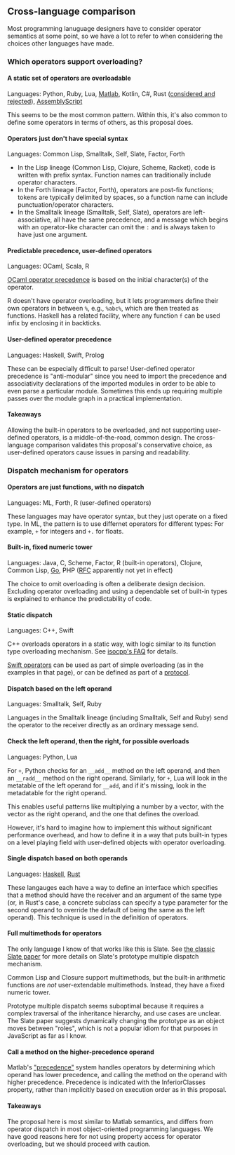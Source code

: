 
## Cross-language comparison

Most programming lanuguage designers have to consider operator semantics at some point, so we have a lot to refer to when considering the choices other languages have made.

### Which operators support overloading?

#### A static set of operators are overloadable

Languages: Python, Ruby, Lua, [Matlab](https://www.mathworks.com/help/matlab/matlab_oop/implementing-operators-for-your-class.html), Kotlin, C#, Rust ([considered and rejected](https://github.com/rust-lang/rfcs/issues/818)), [AssemblyScript](https://github.com/AssemblyScript/assemblyscript/blob/master/tests/compiler/std/operator-overloading.ts)

This seems to be the most common pattern. Within this, it's also common to define some operators in terms of others, as this proposal does.

#### Operators just don't have special syntax

Languages:  Common Lisp, Smalltalk, Self, Slate, Factor, Forth

- In the Lisp lineage (Common Lisp, Clojure, Scheme, Racket), code is written with prefix syntax. Function names can traditionally include operator characters.
- In the Forth lineage (Factor, Forth), operators are post-fix functions; tokens are typically delimited by spaces, so a function name can include punctuation/operator characters.
- In the Smalltalk lineage (Smalltalk, Self, Slate), operators are left-associative, all have the same precedence, and a message which begins with an operator-like character can omit the `:` and is always taken to have just one argument.

#### Predictable precedence, user-defined operators

Languages: OCaml, Scala, R

[OCaml operator precedence](https://caml.inria.fr/pub/docs/manual-ocaml/expr.html) is based on the initial character(s) of the operator.

R doesn't have operator overloading, but it lets programmers define their own operators in between `%`, e.g., `%abc%`, which are then treated as functions. Haskell has a related facility, where any function `f` can be used infix by enclosing it in backticks.

#### User-defined operator precedence

Languages: Haskell, Swift, Prolog

These can be especially difficult to parse! User-defined operator precedence is "anti-modular" since you need to import the precedence and associativity declarations of the imported modules in order to be able to even parse a particular module. Sometimes this ends up requiring multiple passes over the module graph in a practical implementation.

#### Takeaways

Allowing the built-in operators to be overloaded, and not supporting user-defined operators, is a middle-of-the-road, common design. The cross-language comparison validates this proposal's conservative choice, as user-defined operators cause issues in parsing and readability.

### Dispatch mechanism for operators

#### Operators are just functions, with no dispatch

Languages: ML, Forth, R (user-defined operators)

These languages may have operator syntax, but they just operate on a fixed type. In ML, the pattern is to use differnet operators for different types: For example, `+` for integers and `+.` for floats.

#### Built-in, fixed numeric tower

Languages: Java, C, Scheme, Factor, R (built-in operators), Clojure, Common Lisp, [Go](https://golang.org/doc/faq#overloading), PHP ([RFC](https://wiki.php.net/rfc/operator-overloading) apparently not yet in effect)

The choice to omit overloading is often a deliberate design decision. Excluding operator overloading and using a dependable set of built-in types is explained to enhance the predictability of code.

#### Static dispatch

Languages: C++, Swift

C++ overloads operators in a static way, with logic similar to its function type overloading mechanism. See [isocpp's FAQ](https://isocpp.org/wiki/faq/operator-overloading) for details.

[Swift operators](https://docs.swift.org/swift-book/LanguageGuide/AdvancedOperators.html) can be used as part of simple overloading (as in the examples in that page), or can be defined as part of a [protocol](https://docs.swift.org/swift-book/LanguageGuide/Protocols.html).

#### Dispatch based on the left operand

Languages: Smalltalk, Self, Ruby

Languages in the Smalltalk lineage (including Smalltalk, Self and Ruby) send the operator to the receiver directly as an ordinary message send.

#### Check the left operand, then the right, for possible overloads

Languages: Python, Lua

For `+`, Python checks for an `__add__` method on the left operand, and then an `__radd__` method on the right operand.  Similarly, for `+`, Lua will look in the metatable of the left operand for `__add`, and if it's missing, look in the metadatable for the right operand.

This enables useful patterns like multiplying a number by a vector, with the vector as the right operand, and the one that defines the overload.

However, it's hard to imagine how to implement this without significant performance overhead, and how to define it in a way that puts built-in types on a level playing field with user-defined objects with operator overloading.

#### Single dispatch based on both operands

Languages: [Haskell](http://hackage.haskell.org/package/base-4.12.0.0/docs/Prelude.html#t:Num), [Rust](https://doc.rust-lang.org/std/ops/index.html)

These langauges each have a way to define an interface which specifies that a method should have the receiver and an argument of the same type (or, in Rust's case, a concrete subclass can specify a type parameter for the second operand to override the default of being the same as the left operand). This technique is used in the definition of operators.

#### Full multimethods for operators

The only language I know of that works like this is Slate. See [the classic Slate paper](http://www.cs.cmu.edu/~aldrich/papers/ecoop05pmd.pdf) for more details on Slate's prototype multiple dispatch mechanism.

Common Lisp and Closure support multimethods, but the built-in arithmetic functions are *not* user-extendable multimethods. Instead, they have a fixed numeric tower.

Prototype multiple dispatch seems suboptimal because it requires a complex traversal of the inheritance hierarchy, and use cases are unclear. The Slate paper suggests dynamically changing the prototype as an object moves between "roles", which is not a popular idiom for that purposes in JavaScript as far as I know.

#### Call a method on the higher-precedence operand

Matlab's ["precedence"](https://www.mathworks.com/help/matlab/matlab_oop/object-precedence-in-expressions-using-operators.html) system handles operators by determining which operand has lower precedence, and calling the method on the operand with higher precedence. Precedence is indicated with the InferiorClasses property, rather than implicitly based on execution order as in this proposal.

#### Takeaways

The proposal here is most similar to Matlab semantics, and differs from operator dispatch in most object-oriented programming languages. We have good reasons here for not using property access for operator overloading, but we should proceed with caution.
